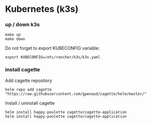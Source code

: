 # Kubernetes (k3s)


### up / down k3s
```
make up
make down
```

Do not forget to export KUBECONFIG variable:
```
export KUBECONFIG=/etc/rancher/k3s/k3s.yaml
```

### install cagette

Add cagette repository
```
helm repo add cagette "https://raw.githubusercontent.com/gpenaud/cagette/helm/master/"
```

Install / uninstall cagette
```
helm install happy-poulette cagette/cagette-application
helm install happy-poulette cagette/cagette-application
```
